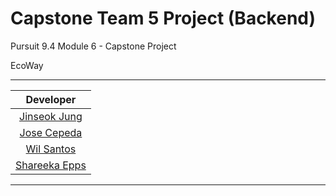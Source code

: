# Capstone Team 5 Project (Backend)

Pursuit 9.4 Module 6 - Capstone Project

EcoWay

---

|                     Developer                     |
| :-----------------------------------------------: |
|    [Jinseok Jung](https://github.com/pjungjs)     |
|    [Jose Cepeda](https://github.com/JoseC620)     |
|   [Wil Santos](https://github.com/shaketastic)    |
| [Shareeka Epps](https://github.com/Wilsantos1975) |

---
